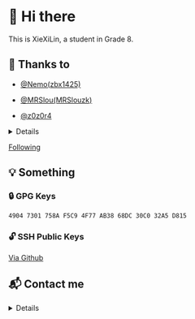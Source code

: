 # 👋 Hi there

This is XieXiLin, a student in Grade 8.

## 🌹 Thanks to

- [@Nemo(zbx1425)](https://github.com/zbx1425)

- [@MRSlou(MRSlouzk)](https://github.com/MRSlouzk)

- [@z0z0r4](https://github.com/z0z0r4)

<details>

- [@Big_Cake(Big-Cake-jpg)](https://github.com/Big-Cake-jpg)

- [@Alex3236(alex3236)](https://github.com/alex3236)

- [@WowStarWorld](https://github.com/WowStarWorld)

- [@xxtg666](https://github.com/xxtg666)

- [@xuan2006(xuan2006)](https://github.com/xuan2006)

- [@Airero(Airero)](https://github.com/Airero)

- [@Glous(youfantan)](https://github.com/youfantan)

</details>

[Following](https://github.com/XieXiLin3?tab=following)

## 💡 Something

### 🔒 GPG Keys

`4904 7301 758A F5C9 4F77 AB38 68DC 30C0 32A5 D815`

### 🔓 SSH Public Keys

[Via Github](https://github.com/XieXiLin3.keys)

## 📬 Contact me

<details>

- [QQ](https://qm.qq.com/cgi-bin/qm/qr?k=ZP9LKPqs5YLENuoLeIRxfQuYJBPbJCiX&noverify=0)

- [WeChat](https://u.wechat.com/MOseM72iti2PMSKz5O2Ounw)

- [AliPay](https://qr.alipay.com/12011451g6vs2aylinao5f0)

- [Zhihu](https://www.zhihu.com/people/xiexilin)

- [BiliBili](https://space.bilibili.com/495468749)

- [Gitee](https://gitee.com/xiexilin)

- [Github](https://github.com/XieXiLin3)

- [Twitter](https://twitter.com/XieXiLin3)

- Discord (XieXiLin#6565)

- [Telegram](https://t.me/XieXiLin)

</details>

